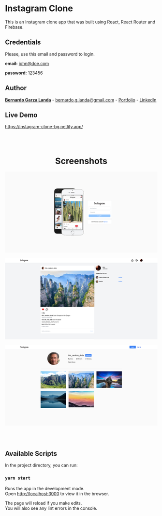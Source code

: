 # Instagram Clone
This is an Instagram clone app that was built using React, React Router and Firebase.


## Credentials
Please, use this email and password to login.

<b>email:</b> john@doe.com

<b>password:</b> 123456


## Author

**[Bernardo Garza Landa](https://bernardogarza.me/)** - bernardo.g.landa@gmail.com - [Portfolio](https://bernardogarza.me) - [LinkedIn](https://www.linkedin.com/in/bernardo-g-landa/)

## Live Demo

<a href="https://instagram-clone-bg.netlify.app/" target="_blank">https://instagram-clone-bg.netlify.app/</a>

<br>
<br>

<h1 align="center">Screenshots</h1>

<p align="center">
  <img src="./screenshots/login.png" alt="Login page" >
</p>
<p align="center">
  <img src="./screenshots/dashboard.png" alt="Dashboard page" >
</p>
<p align="center">
  <img src="./screenshots/profile.png" alt="Profile page" >
</p>

<br>
<br>

## Available Scripts

In the project directory, you can run:

### `yarn start`

Runs the app in the development mode.\
Open [http://localhost:3000](http://localhost:3000) to view it in the browser.

The page will reload if you make edits.\
You will also see any lint errors in the console.
